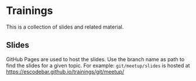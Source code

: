 Trainings
=========
This is a collection of slides and related material.


Slides
------
GitHub Pages are used to host the slides. Use the branch name as path to find the slides
for a given topic. For example:
    `git/meetup/slides` is hosted at https://escodebar.github.io/trainings/git/meetup/
